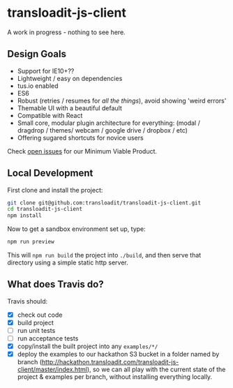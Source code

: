 # transloadit-js-client

A work in progress - nothing to see here.

## Design Goals
 
 - Support for IE10+??
 - Lightweight / easy on dependencies
 - tus.io enabled
 - ES6
 - Robust (retries / resumes for *all the things*), avoid showing 'weird errors'
 - Themable UI with a beautiful default
 - Compatible with React
 - Small core, modular plugin architecture for everything: (modal / dragdrop / themes/ webcam / google drive / dropbox / etc)
 - Offering sugared shortcuts for novice users

Check [open issues](https://github.com/transloadit/transloadit-js-client/milestones/Minimum%20Viable%20Product) for our Minimum Viable Product. 

## Local Development

First clone and install the project:

```bash
git clone git@github.com:transloadit/transloadit-js-client.git
cd transloadit-js-client
npm install
```

Now to get a sandbox environment set up, type:

```bash
npm run preview
```

This will `npm run build` the project into `./build`, and then serve that
directory using a simple static http server.


## What does Travis do?

Travis should:

- [x] check out code 
- [x] build project
- [ ] run unit tests
- [ ] run acceptance tests
- [x] copy/install the built project into any `examples/*/`
- [x] deploy the examples to our hackathon S3 bucket in a folder named by branch (http://hackathon.transloadit.com/transloadit-js-client/master/index.html), so we can all play with the current state of the project & examples per branch, without installing everything locally.
